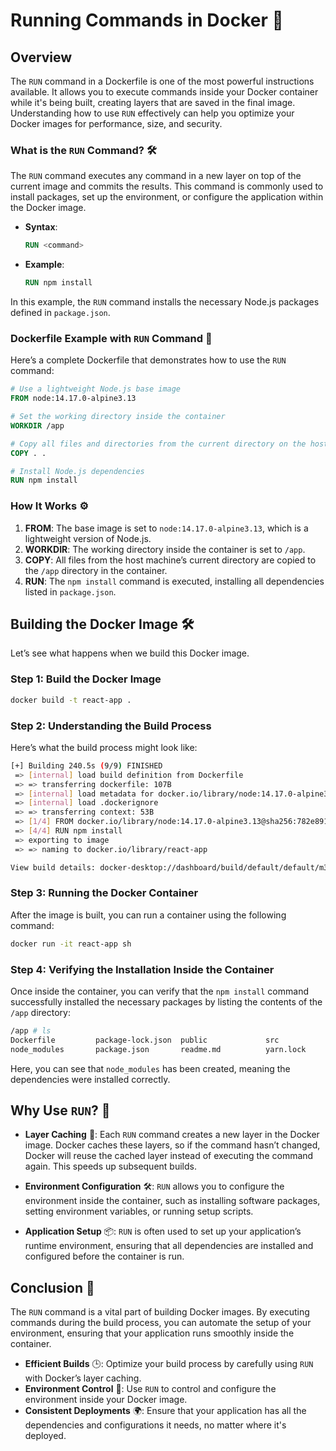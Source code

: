 # Running Commands in Docker 🐳

## Overview

The `RUN` command in a Dockerfile is one of the most powerful instructions available. It allows you to execute commands inside your Docker container while it's being built, creating layers that are saved in the final image. Understanding how to use `RUN` effectively can help you optimize your Docker images for performance, size, and security.

### What is the `RUN` Command? 🛠️

The `RUN` command executes any command in a new layer on top of the current image and commits the results. This command is commonly used to install packages, set up the environment, or configure the application within the Docker image.

- **Syntax**: 
  ```Dockerfile
  RUN <command>
  ```
  
- **Example**: 
  ```Dockerfile
  RUN npm install
  ```

In this example, the `RUN` command installs the necessary Node.js packages defined in `package.json`.

### Dockerfile Example with `RUN` Command 📝

Here’s a complete Dockerfile that demonstrates how to use the `RUN` command:

```Dockerfile
# Use a lightweight Node.js base image
FROM node:14.17.0-alpine3.13

# Set the working directory inside the container
WORKDIR /app

# Copy all files and directories from the current directory on the host to /app in the container
COPY . .

# Install Node.js dependencies
RUN npm install
```

### How It Works ⚙️

1. **FROM**: The base image is set to `node:14.17.0-alpine3.13`, which is a lightweight version of Node.js.
2. **WORKDIR**: The working directory inside the container is set to `/app`.
3. **COPY**: All files from the host machine’s current directory are copied to the `/app` directory in the container.
4. **RUN**: The `npm install` command is executed, installing all dependencies listed in `package.json`.

## Building the Docker Image 🛠️

Let’s see what happens when we build this Docker image.

### Step 1: Build the Docker Image

```bash
docker build -t react-app .
```

### Step 2: Understanding the Build Process

Here’s what the build process might look like:

```bash
[+] Building 240.5s (9/9) FINISHED                                             docker:default     
 => [internal] load build definition from Dockerfile                                     0.3s
 => => transferring dockerfile: 107B                                                     0.1s
 => [internal] load metadata for docker.io/library/node:14.17.0-alpine3.13               5.2s
 => [internal] load .dockerignore                                                        0.1s
 => => transferring context: 53B                                                         0.0s
 => [1/4] FROM docker.io/library/node:14.17.0-alpine3.13@sha256:782e891986f16cc661bfe9  30.8s  
 => [4/4] RUN npm install                                                              190.0s  
 => exporting to image                                                                  12.2s  
 => => naming to docker.io/library/react-app                                             0.0s

View build details: docker-desktop://dashboard/build/default/default/m3ia5txoi4dvft9tf08w1yyrd
```

### Step 3: Running the Docker Container

After the image is built, you can run a container using the following command:

```bash
docker run -it react-app sh
```

### Step 4: Verifying the Installation Inside the Container

Once inside the container, you can verify that the `npm install` command successfully installed the necessary packages by listing the contents of the `/app` directory:

```bash
/app # ls
Dockerfile         package-lock.json  public             src
node_modules       package.json       readme.md          yarn.lock
```

Here, you can see that `node_modules` has been created, meaning the dependencies were installed correctly.

## Why Use `RUN`? 🤔

- **Layer Caching** 🚀: Each `RUN` command creates a new layer in the Docker image. Docker caches these layers, so if the command hasn’t changed, Docker will reuse the cached layer instead of executing the command again. This speeds up subsequent builds.
  
- **Environment Configuration** 🛠️: `RUN` allows you to configure the environment inside the container, such as installing software packages, setting environment variables, or running setup scripts.
  
- **Application Setup** 📦: `RUN` is often used to set up your application’s runtime environment, ensuring that all dependencies are installed and configured before the container is run.

## Conclusion 🎯

The `RUN` command is a vital part of building Docker images. By executing commands during the build process, you can automate the setup of your environment, ensuring that your application runs smoothly inside the container. 

- **Efficient Builds** 🕒: Optimize your build process by carefully using `RUN` with Docker’s layer caching.
- **Environment Control** 🔧: Use `RUN` to control and configure the environment inside your Docker image.
- **Consistent Deployments** 🌍: Ensure that your application has all the dependencies and configurations it needs, no matter where it's deployed.
